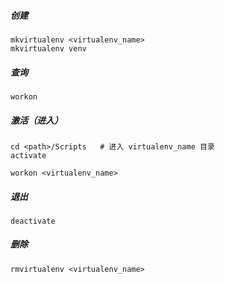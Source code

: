 ##### 创建

```
mkvirtualenv <virtualenv_name>
mkvirtualenv venv
```

##### 查询

```
workon
```

##### 激活（进入）

```
cd <path>/Scripts	# 进入 virtualenv_name 目录
activate

workon <virtualenv_name>
```

##### 退出

```
deactivate
```

##### 删除

```
rmvirtualenv <virtualenv_name>
```

